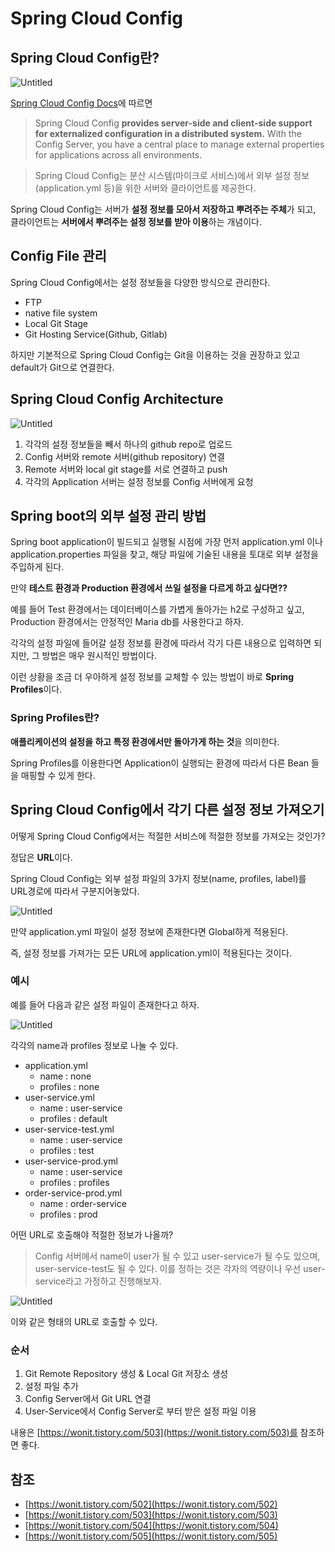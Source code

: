 # Spring Cloud Config

## Spring Cloud Config란?

![Untitled](../assets/config.png)

[Spring Cloud Config Docs](https://cloud.spring.io/spring-cloud-config/reference/html/)에 따르면

> Spring Cloud Config **provides server-side and client-side support for externalized configuration in a distributed system.** With the Config Server, you have a central place to manage external properties for applications across all environments.
> 

> Spring Cloud Config는 분산 시스템(마이크로 서비스)에서 외부 설정 정보 (application.yml 등)을 위한 서버와 클라이언트를 제공한다.
> 

Spring Cloud Config는 서버가 **설정 정보를 모아서 저장하고 뿌려주는 주체**가 되고, 클라이언트는 **서버에서 뿌려주는 설정 정보를 받아 이용**하는 개념이다.

## Config File 관리

Spring Cloud Config에서는 설정 정보들을 다양한 방식으로 관리한다.

- FTP
- native file system
- Local Git Stage
- Git Hosting Service(Github, Gitlab)

하지만 기본적으로 Spring Cloud Config는 Git을 이용하는 것을 권장하고 있고 default가 Git으로 연결한다.

## Spring Cloud Config Architecture

![Untitled](../assets/config2.png)

1. 각각의 설정 정보들을 빼서 하나의 github repo로 업로드
2. Config 서버와 remote 서버(github repository) 연결
3. Remote 서버와 local git stage를 서로 연결하고 push
4. 각각의 Application 서버는 설정 정보를 Config 서버에게 요청

## Spring boot의 외부 설정 관리 방법

Spring boot application이 빌드되고 실행될 시점에 가장 먼저 application.yml 이나 application.properties 파일을 찾고, 해당 파일에 기술된 내용을 토대로 외부 설정을 주입하게 된다.

만약 **테스트 환경과 Production 환경에서 쓰일 설정을 다르게 하고 싶다면??**

예를 들어 Test 환경에서는 데이터베이스를 가볍게 돌아가는 h2로 구성하고 싶고, Production 환경에서는 안정적인 Maria db를 사용한다고 하자.

각각의 설정 파일에 들어갈 설정 정보를 환경에 따라서 각기 다른 내용으로 입력하면 되지만, 그 방법은 매우 원시적인 방법이다.

이런 상황을 조금 더 우아하게 설정 정보를 교체할 수 있는 방법이 바로 **Spring Profiles**이다.

### Spring Profiles란?

**애플리케이션의 설정을 하고 특정 환경에서만 돌아가게 하는 것**을 의미한다.

Spring Profiles를 이용한다면 Application이 실행되는 환경에 따라서 다른 Bean 들을 매핑할 수 있게 한다.

## Spring Cloud Config에서 각기 다른 설정 정보 가져오기

어떻게 Spring Cloud Config에서는 적절한 서비스에 적절한 정보를 가져오는 것인가?

정답은 **URL**이다.

Spring Cloud Config는 외부 설정 파일의 3가지 정보(name, profiles, label)를 URL경로에 따라서 구분지어놓았다.

![Untitled](../assets/config3.png)

만약 application.yml 파일이 설정 정보에 존재한다면 Global하게 적용된다.

즉, 설정 정보를 가져가는 모든 URL에 application.yml이 적용된다는 것이다.

### 예시

예를 들어 다음과 같은 설정 파일이 존재한다고 하자.

![Untitled](../assets/config4.png)

각각의 name과 profiles 정보로 나눌 수 있다.

- application.yml
    - name : none
    - profiles : none
- user-service.yml
    - name : user-service
    - profiles : default
- user-service-test.yml
    - name : user-service
    - profiles : test
- user-service-prod.yml
    - name : user-service
    - profiles : profiles
- order-service-prod.yml
    - name : order-service
    - profiles : prod

어떤 URL로 호출해야 적절한 정보가 나올까?

> Config 서버에서 name이 user가 될 수 있고 user-service가 될 수도 있으며, user-service-test도 될 수 있다. 이를 정하는 것은 각자의 역량이나 우선 user-service라고 가정하고 진행해보자.
> 

![Untitled](../assets/config5.png)

이와 같은 형태의 URL로 호출할 수 있다.

### 순서

1. Git Remote Repository 생성 & Local Git 저장소 생성
2. 설정 파일 추가
3. Config Server에서 Git URL 연결
4. User-Service에서  Config Server로 부터 받은 설정 파일 이용

내용은 [https://wonit.tistory.com/503](https://wonit.tistory.com/503)를 참조하면 좋다.

## 참조

- [https://wonit.tistory.com/502](https://wonit.tistory.com/502)
- [https://wonit.tistory.com/503](https://wonit.tistory.com/503)
- [https://wonit.tistory.com/504](https://wonit.tistory.com/504)
- [https://wonit.tistory.com/505](https://wonit.tistory.com/505)